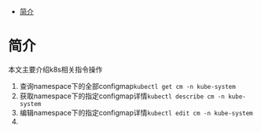 - [简介](#简介)

# 简介
本文主要介绍k8s相关指令操作

1. 查询namespace下的全部configmap`kubectl get cm -n kube-system`
2. 获取namespace下的指定configmap详情`kubectl describe cm -n kube-system`
3. 编辑namespace下的指定configmap详情`kubectl edit cm -n kube-system`
4. 